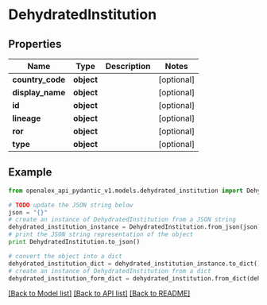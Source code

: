 # DehydratedInstitution


## Properties
Name | Type | Description | Notes
------------ | ------------- | ------------- | -------------
**country_code** | **object** |  | [optional] 
**display_name** | **object** |  | [optional] 
**id** | **object** |  | [optional] 
**lineage** | **object** |  | [optional] 
**ror** | **object** |  | [optional] 
**type** | **object** |  | [optional] 

## Example

```python
from openalex_api_pydantic_v1.models.dehydrated_institution import DehydratedInstitution

# TODO update the JSON string below
json = "{}"
# create an instance of DehydratedInstitution from a JSON string
dehydrated_institution_instance = DehydratedInstitution.from_json(json)
# print the JSON string representation of the object
print DehydratedInstitution.to_json()

# convert the object into a dict
dehydrated_institution_dict = dehydrated_institution_instance.to_dict()
# create an instance of DehydratedInstitution from a dict
dehydrated_institution_form_dict = dehydrated_institution.from_dict(dehydrated_institution_dict)
```
[[Back to Model list]](../README.md#documentation-for-models) [[Back to API list]](../README.md#documentation-for-api-endpoints) [[Back to README]](../README.md)


